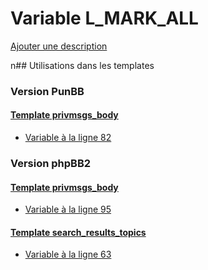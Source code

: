 # Variable L_MARK_ALL
[Ajouter une description](https://fa-tvars.appspot.com/L_MARK_ALL)

n## Utilisations dans les templates

### Version PunBB

#### [Template privmsgs_body](punbb/privmsgs_body.md)
* [Variable à la ligne 82](../punbb/privmsgs_body.tpl#L82)

### Version phpBB2

#### [Template privmsgs_body](subsilver/privmsgs_body.md)
* [Variable à la ligne 95](../subsilver/privmsgs_body.tpl#L95)

#### [Template search_results_topics](subsilver/search_results_topics.md)
* [Variable à la ligne 63](../subsilver/search_results_topics.tpl#L63)